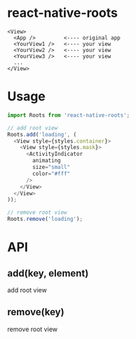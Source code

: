 # react-native-roots
```
<View>
  <App />         <---- original app
  <YourView1 />   <---- your view
  <YourView2 />   <---- your view
  <YourView3 />   <---- your view
  ...
</View>
```


# Usage
```js
import Roots from 'react-native-roots';

// add root view
Roots.add('loading', (
  <View style={styles.container}>
    <View style={styles.mask}>
      <ActivityIndicator
        animating
        size="small"
        color="#fff"
      />
    </View>
  </View>
));

// remove root view
Roots.remove('loading');
```

# API
## add(key, element)
add root view

## remove(key)
remove root view
